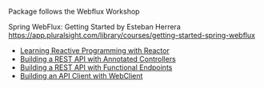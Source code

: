 Package follows the Webflux Workshop

Spring WebFlux: Getting Started by Esteban Herrera
https://app.pluralsight.com/library/courses/getting-started-spring-webflux

* [Learning Reactive Programming with Reactor](project-reactor)
* [Building a REST API with Annotated Controllers](webflux-annotations)
* [Building a REST API with Functional Endpoints](webflux-functional)
* [Building an API Client with WebClient](webflux-webclient)

